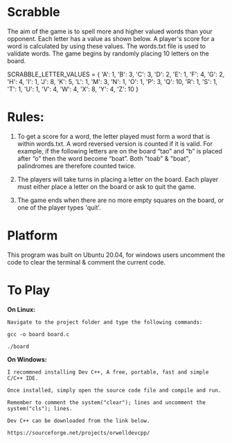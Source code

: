 # Scrabble

The aim of the game is to spell more and higher valued words than your opponent. Each letter has a value as shown
below.
A player's score for a word is calculated by using these values. 
The words.txt file is used to validate words. 
The game begins by randomly placing 10 letters on the board. 

SCRABBLE_LETTER_VALUES = {
 'A': 1, 'B': 3, 'C': 3, 'D': 2, 'E': 1, 'F': 4, 'G': 2, 'H': 4, 'I': 1, 'J': 8, 'K': 5, 'L': 1, 'M': 3, 'N': 1, 'O': 1, 'P': 3,
'Q': 10, 'R': 1, 'S': 1, 'T': 1, 'U': 1, 'V': 4, 'W': 4, 'X': 8, 'Y': 4, 'Z': 10
}

# Rules:
1. To get a score for a word, the letter played must form a word that is within words.txt. A word reversed version 
   is counted if it is valid. For example, if the following letters are on the board “tao” and
   “b” is placed after “o” then the word become “boat”. Both "toab" & "boat", palindromes are therefore counted twice.
   
2. The players will take turns in placing a letter on the board. Each player must either place a letter
   on the board or ask to quit the game.
   
3. The game ends when there are no more empty squares on the board, or one of the player types
   'quit'.

# Platform

This program was built on Ubuntu 20.04, for windows users uncomment the code to clear the terminal & comment the current code.

# To Play
  **On Linux:**
  
    Navigate to the project folder and type the following commands:
  
    gcc -o board board.c
  
    ./board
  
  **On Windows:**
  
    I recommned installing Dev C++, A free, portable, fast and simple C/C++ IDE.
  
    Once installed, simply open the source code file and compile and run.
  
    Remember to comment the system("clear"); lines and uncomment the system("cls"); lines.
  
    Dev C++ can be downloaded from the link below.
  
    https://sourceforge.net/projects/orwelldevcpp/
